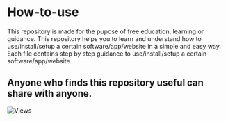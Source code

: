 # How-to-use
This repository is made for the pupose of free education, learning or guidance.
This repository helps you to learn and understand how to use/install/setup a certain software/app/website in a simple and easy way.
Each file contains step by step guidance to use/install/setup a certain software/app/website.

## Anyone who finds this repository useful can share with anyone.

![Views](https://komarev.com/ghpvc/?username=amankumar100&repo=How-to-use&label=👁️%20Views%20%20&style=flat-square&color=red)
